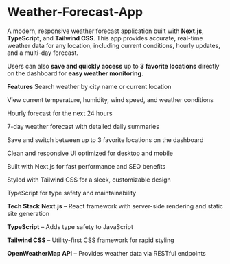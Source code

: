 # Weather-Forecast-App
A modern, responsive weather forecast application built with **Next.js**, **TypeScript**, and **Tailwind CSS**. This app provides accurate, real-time weather data for any location, including current conditions, hourly updates, and a multi-day forecast.

Users can also **save and quickly access** up to **3 favorite locations** directly on the dashboard for **easy weather monitoring**.

**Features**
Search weather by city name or current location

View current temperature, humidity, wind speed, and weather conditions

Hourly forecast for the next 24 hours

7-day weather forecast with detailed daily summaries

Save and switch between up to 3 favorite locations on the dashboard

Clean and responsive UI optimized for desktop and mobile

Built with Next.js for fast performance and SEO benefits

Styled with Tailwind CSS for a sleek, customizable design

TypeScript for type safety and maintainability

**Tech Stack**
**Next.js** – React framework with server-side rendering and static site generation

**TypeScript** – Adds type safety to JavaScript

**Tailwind CSS** – Utility-first CSS framework for rapid styling

**OpenWeatherMap API**  – Provides weather data via RESTful endpoints
